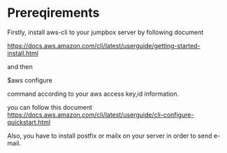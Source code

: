 # Prereqirements

Firstly, install aws-cli to your jumpbox server by following document

https://docs.aws.amazon.com/cli/latest/userguide/getting-started-install.html

and then 

$aws configure 

command according to your aws access key,id information.

you can follow this document https://docs.aws.amazon.com/cli/latest/userguide/cli-configure-quickstart.html

Also, you have to install postfix or mailx on your server in order to send e-mail.


